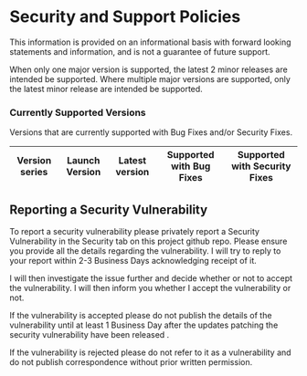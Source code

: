 # Security and Support Policies
This information is provided on an informational basis with forward looking statements and information, and is not a guarantee of future support.

When only one major version is supported, the latest 2 minor releases are intended be supported. 
Where multiple major versions are supported, only the latest minor release are intended be supported.


### Currently Supported Versions
Versions that are currently supported with Bug Fixes and/or Security Fixes.

| Version series | Launch Version | Latest version | Supported with Bug Fixes | Supported with Security Fixes |
|--| --|--|--|--|

## Reporting a Security Vulnerability

To report a security vulnerability please privately report a Security Vulnerability in the Security tab on this project github repo.
Please ensure you provide all the details regarding the vulnerability. I will try to reply to your report within 2-3 Business Days acknowledging receipt of it.

I will then investigate the issue further and decide whether or not to accept the vulnerability. I will then inform you whether I accept the vulnerability or not.

If the vulnerability is accepted please do not publish the details of the vulnerability until at least 1 Business Day after the updates patching the security vulnerability have been released .

If the vulnerability is rejected please do not refer to it as a vulnerability and do not publish correspondence without prior written permission.

